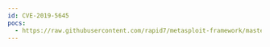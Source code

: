 ```yaml
---
id: CVE-2019-5645
pocs:
  - https://raw.githubusercontent.com/rapid7/metasploit-framework/master/modules/auxiliary/dos/http/metasploit_httphandler_dos.rb
---
```

